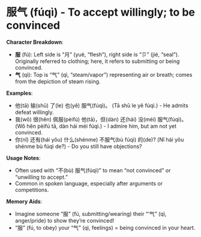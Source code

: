 # **服气 (fúqì) - To accept willingly; to be convinced**

**Character Breakdown**:  
- **服** (fú): Left side is “月” (yuè, “flesh”), right side is “卩” (jié, “seal”). Originally referred to clothing; here, it refers to submitting or being convinced.  
- **气** (qì): Top is “气” (qì, “steam/vapor”) representing air or breath; comes from the depiction of steam rising.

**Examples**:  
- 他(tā) 输(shū) 了(le) 也(yě) 服气(fúqì)。 (Tā shū le yě fúqì.) - He admits defeat willingly.  
- 我(wǒ) 很(hěn) 佩服(pèifú) 他(tā)，但(dàn) 还(hái) 没(méi) 服气(fúqì)。 (Wǒ hěn pèifú tā, dàn hái méi fúqì.) - I admire him, but am not yet convinced.  
- 你(nǐ) 还有(hái yǒu) 什么(shénme) 不服气(bù fúqì) 的(de)? (Nǐ hái yǒu shénme bù fúqì de?) - Do you still have objections?

**Usage Notes**:  
- Often used with “不(bù) 服气(fúqì)” to mean “not convinced” or “unwilling to accept.”  
- Common in spoken language, especially after arguments or competitions.

**Memory Aids**:  
- Imagine someone “服” (fú, submitting/wearing) their “‘气” (qì, anger/pride) to show they’re convinced!  
- “服” (fú, to obey) your “气” (qì, feelings) = being convinced in your heart.